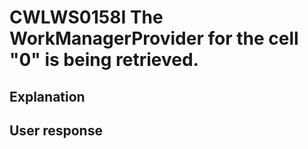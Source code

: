 # CWLWS0158I The WorkManagerProvider for the cell "0" is being retrieved.

## Explanation

## User response